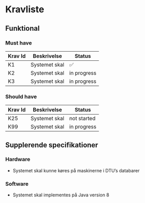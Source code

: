 # Kravliste

## Funktional

### Must have

| Krav Id | Beskrivelse | Status  | 
| ------------- | ----|------------- |
| K1 | Systemet skal  |:white_check_mark:  |
| K2  | Systemet skal |  in progress |
| K3  | Systemet skal |in progress |

### Should have 



| Krav Id | Beskrivelse | Status  | 
| ------------- | ------------- |------------- |
| K25 | Systemet skal  |not started  |
| K99  | Systemet skal |in progress |




## Supplerende specifikationer

### Hardware
* Systemet skal kunne køres på maskinerne i DTU’s databarer

### Software 
* Systemet skal implementes på Java version 8